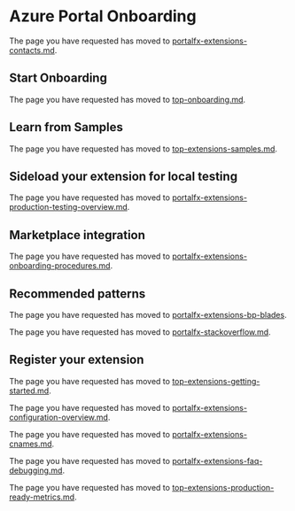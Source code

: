 <a name="azure-portal-onboarding"></a>
# Azure Portal Onboarding

  The page you have requested has moved to [portalfx-extensions-contacts.md](portalfx-extensions-contacts.md).

<a name="azure-portal-onboarding-start-onboarding"></a>
## Start Onboarding

The page you have requested has moved to [top-onboarding.md](top-onboarding.md).

<a name="azure-portal-onboarding-learn-from-samples"></a>
## Learn from Samples

 The page you have requested has moved to [top-extensions-samples.md](top-extensions-samples.md).

<a name="azure-portal-onboarding-sideload-your-extension-for-local-testing"></a>
## Sideload your extension for local testing

The page you have requested has moved to [portalfx-extensions-production-testing-overview.md](portalfx-extensions-production-testing-overview.md).

<a name="azure-portal-onboarding-marketplace-integration"></a>
## Marketplace integration

The page you have requested has moved to [portalfx-extensions-onboarding-procedures.md](portalfx-extensions-onboarding-procedures.md).

<a name="azure-portal-onboarding-recommended-patterns"></a>
## Recommended patterns

The page you have requested has moved to  [portalfx-extensions-bp-blades](portalfx-extensions-bp-blades).

The page you have requested has moved to [portalfx-stackoverflow.md](portalfx-stackoverflow.md).

<a name="azure-portal-onboarding-register-your-extension"></a>
## Register your extension

The page you have requested has moved to [top-extensions-getting-started.md](top-extensions-getting-started.md).

The page you have requested has moved to [portalfx-extensions-configuration-overview.md](portalfx-extensions-configuration-overview.md).

The page you have requested has moved to [portalfx-extensions-cnames.md](portalfx-extensions-cnames.md).

The page you have requested has moved to [portalfx-extensions-faq-debugging.md](portalfx-extensions-faq-debugging.md).

The page you have requested has moved to [top-extensions-production-ready-metrics.md](top-extensions-production-ready-metrics.md).